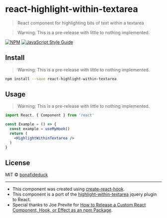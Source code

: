 # react-highlight-within-textarea

> React component for highlighting bits of text within a textarea

> Warning: This is a pre-release with little to nothing implemented.

[![NPM](https://img.shields.io/npm/v/react-highlight-within-textarea.svg)](https://www.npmjs.com/package/react-highlight-within-textarea) [![JavaScript Style Guide](https://img.shields.io/badge/code_style-standard-brightgreen.svg)](https://standardjs.com)

## Install

> Warning: This is a pre-release with little to nothing implemented.

```bash
npm install --save react-highlight-within-textarea
```

## Usage

> Warning: This is a pre-release with little to nothing implemented.

```jsx
import React, { Component } from 'react'

const Example = () => {
  const example = useMyHook()
  return (
    <HighlightWithinTextarea />
  )
}
```

## License

MIT © [bonafideduck](https://github.com/bonafideduck)

---

* This component was created using [create-react-hook](https://github.com/hermanya/create-react-hook).
* This component is a port of the [highlight-within-textarea](https://www.npmjs.com/package/highlight-within-textarea) jquery plugin to React.
* Special thanks to Joe Previte for [How to Release a Custom React Component, Hook, or Effect as an npm Package](https://www.twilio.com/blog/release-custom-react-component-hook-effect-npm-package).
